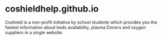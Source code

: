 # coshieldhelp.github.io
Coshield is a non-profit initiative by school students which provides you the fastest information about beds availability, plasma Donors and oxygen suppliers in a single website.
